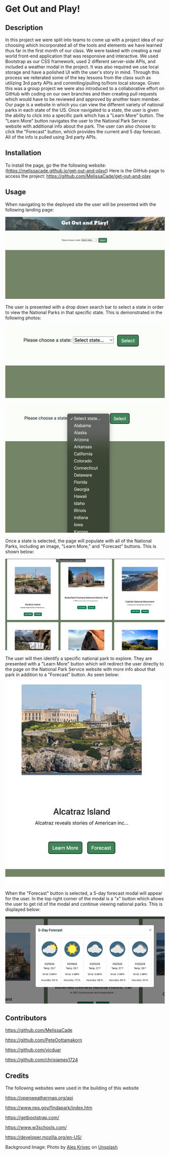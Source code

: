 # Get Out and Play!

## Description

In this project we were split into teams to come up with a project idea of our choosing which incorporated all of the tools and elements we have learned thus far in the first month of our class. We were tasked with creating a real world front-end application that was responsive and interactive. We used Bootstrap as our CSS framework, used 2 different server-side APIs, and included a weather modal in the project. It was also required we use local storage and have a polished UI with the user's story in mind. Through this process we reiterated some of the key lessons from the class such as utilizing 3rd party APIs and commiting/pulling to/from local storage. Given this was a group project we were also introduced to a collaborative effort on GitHub with coding on our own branches and then creating pull requests which would have to be reviewed and approved by another team member. Our page is a website in which you can view the different variety of national parks in each state of the US. Once navigated to a state, the user is given the ability to click into a specific park which has a "Learn More" button. The "Learn More" button navigates the user to the National Park Service website with additional info about the park. The user can also choose to click the "Forecast" button, which provides the current and 5 day forecast. All of the info is pulled using 3rd party APIs.

## Installation

To install the page, go the the following website: (https://melissacade.github.io/get-out-and-play/)
Here is the GitHub page to access the project: https://github.com/MelissaCade/get-out-and-play

## Usage

When navigating to the deployed site the user will be presented with the following landing page:

![Get Out and Play Landing Page](<assets/images/Get Out and Play Website landing page.png>)

The user is presented with a drop down search bar to select a state in order to view the National Parks in that specific state. This is demonstrated in the following photos:

![State Selector bar](<assets/images/State Selector.png>)

![State Dropdown Bar](<assets/images/State Dropdown.png>)

Once a state is selected, the page will populate with all of the National Parks, including an image, "Learn More," and "Forecast" buttons. This is shown below:

![Selected State National Park Page](<assets/images/Selected State National Park Page.png>)

The user will then identify a specific national park to explore. They are presented with a "Learn More" button which will redirect the user directly to the page on the National Park Service website with more info about that park in addition to a "Forecast" button. As seen below:

![Learn More & Forecast Button](<assets/images/Learn More & Forecast Button.png>)

When the "Forecast" button is selected, a 5-day forecast modal will appear for the user. In the top right corner of the modal is a "x" button which allows the user to get rid of the modal and continue viewing national parks. This is displayed below:

![5 Day Forecast Button](<assets/images/5 day forecast.png>)

## Contributors

https://github.com/MelissaCade

https://github.com/PeteOottamakorn

https://github.com/vicduar

https://github.com/chrisjames1724

## Credits

The following websites were used in the building of this website

https://openweathermap.org/api

https://www.nps.gov/findapark/index.htm

https://getbootstrap.com/

https://www.w3schools.com/

https://developer.mozilla.org/en-US/

Background Image:
Photo by <a href="https://unsplash.com/@aleskrivec?utm_content=creditCopyText&utm_medium=referral&utm_source=unsplash">Ales Krivec</a> on <a href="https://unsplash.com/photos/brown-mountains-at-daytime-N-aTikX-b00?utm_content=creditCopyText&utm_medium=referral&utm_source=unsplash">Unsplash</a>
